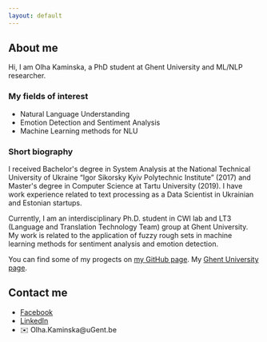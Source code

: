 ```yaml
---
layout: default
---
```

<!--<h1 style="color:Tomato;text-align:center;">Machine Learning and Natural Language Processing research</h1> -->

<h2>About me</h2>

<p class="main-text">Hi, I am Olha Kaminska, a PhD student at Ghent University and ML/NLP researcher.</p>
  
<h3>My fields of interest</h3>
<div class="main-text">
  <ul>
    <li>Natural Language Understanding</li>
    <li>Emotion Detection and Sentiment Analysis</li>
    <li>Machine Learning methods for NLU</li>
  </ul>
</div>

<h3>Short biography</h3>
<p>I received Bachelor's degree in System Analysis at the National Technical University of Ukraine “Igor Sikorsky Kyiv Polytechnic Institute” (2017) and Master's degree in Computer Science at Tartu University (2019). I have work experience related to text processing as a Data Scientist in Ukrainian and Estonian startups.</p>
<p>Currently, I am an interdisciplinary Ph.D. student in CWI lab and LT3 (Language and Translation Technology Team) group at Ghent University. My work is related to the application of fuzzy rough sets in machine learning methods for sentiment analysis and emotion detection.</p>
<p>You can find some of my progects on <a href="https://github.com/olha-kaminska">my GitHub page</a>. My <a href="https://github.com/olha-kaminska">Ghent University page</a>.</p> 

<h2 >Contact me</h2>
<div class="main-text">
  <ul>
    <li><a href="https://www.facebook.com/olha.kaminska.399">Facebook</a></li>
    <li><a href="https://www.linkedin.com/in/olha-kaminska-97027513a/">LinkedIn</a></li>
    <li><div class="links">
  <span class="icon">✉️ </span>Olha.Kaminska@uGent.be
</div></li>
  </ul>
</div>
